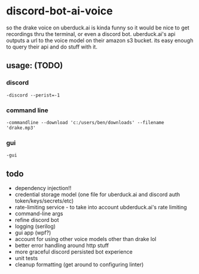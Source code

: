 # discord-bot-ai-voice
so the drake voice on uberduck.ai is kinda funny so it would be nice to get recordings thru the terminal, or even a discord bot. uberduck.ai's api outputs a url to the voice model on their amazon s3 bucket. its easy enough to query their api and do stuff with it.

## usage: (TODO)
### discord
```-discord --perist=-1```

### command line
```-commandline --download 'c:/users/ben/downloads' --filename 'drake.mp3'```

### gui
```-gui```

## todo
- dependency injection!!
- credential storage model (one file  for uberduck.ai and discord auth token/keys/secrets/etc)
- rate-limiting service - to take into account ubderduck.ai's rate limiting
- command-line args
- refine discord bot
- logging (serilog)
- gui app (wpf?)
- account for using other voice models other than drake lol
- better error handling around http stuff
- more graceful discord persisted bot experience
- unit tests
- cleanup formatting (get around to configuring linter)
